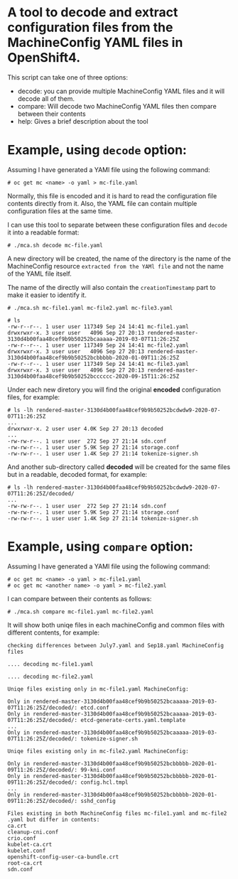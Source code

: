 # A tool to decode and extract configuration files from the MachineConfig YAML files in OpenShift4.

This script can take one of three options:
- decode:
    you can provide multiple MachineConfig YAML files and it will decode all of them.
- compare:
    Will decode two MachineConfig YAML files then compare between their contents
- help:
    Gives a brief description about the tool


# Example, using `decode` option:

Assuming I have generated a YAMl file using the following command:
~~~
# oc get mc <name> -o yaml > mc-file.yaml
~~~        

Normally, this file is encoded and it is hard to read the configuration file contents directly from it. Also, the YAML file can contain multiple configuration files at the same time.

I can use this tool to separate between these configuration files and `decode` it into a readable format:

~~~
# ./mca.sh decode mc-file.yaml
~~~

A new directory will be created, the name of the directory is the name of the MachineConfig resource `extracted from the YAMl file` and not the name of the YAML file itself.

The name of the directly will also contain the `creationTimestamp` part to make it easier to identify it.
~~~
# ./mca.sh mc-file1.yaml mc-file2.yaml mc-file3.yaml

# ls
-rw-r--r--. 1 user user 117349 Sep 24 14:41 mc-file1.yaml
drwxrwxr-x. 3 user user   4096 Sep 27 20:13 rendered-master-3130d4b00faa48cef9b9b50252bcaaaaa-2019-03-07T11:26:25Z
-rw-r--r--. 1 user user 117349 Sep 24 14:41 mc-file2.yaml
drwxrwxr-x. 3 user user   4096 Sep 27 20:13 rendered-master-3130d4b00faa48cef9b9b50252bcbbbbb-2020-01-09T11:26:25Z
-rw-r--r--. 1 user user 117349 Sep 24 14:41 mc-file3.yaml
drwxrwxr-x. 3 user user   4096 Sep 27 20:13 rendered-master-3130d4b00faa48cef9b9b50252bcccccc-2020-09-15T11:26:25Z
~~~

Under each new diretory you will find the original **encoded** configuration files, for example:
~~~
# ls -lh rendered-master-3130d4b00faa48cef9b9b50252bcdwdw9-2020-07-07T11:26:25Z
...
drwxrwxr-x. 2 user user 4.0K Sep 27 20:13 decoded
...
-rw-rw-r--. 1 user user  272 Sep 27 21:14 sdn.conf
-rw-rw-r--. 1 user user 5.9K Sep 27 21:14 storage.conf
-rw-rw-r--. 1 user user 1.4K Sep 27 21:14 tokenize-signer.sh
~~~
And another sub-directory called **decoded** will be created for the same files but in a readable, decoded format, for example:
~~~
# ls -lh rendered-master-3130d4b00faa48cef9b9b50252bcdwdw9-2020-07-07T11:26:25Z/decoded/
...
-rw-rw-r--. 1 user user  272 Sep 27 21:14 sdn.conf
-rw-rw-r--. 1 user user 5.9K Sep 27 21:14 storage.conf
-rw-rw-r--. 1 user user 1.4K Sep 27 21:14 tokenize-signer.sh
~~~

# Example, using `compare` option:

Assuming I have generated a YAMl file using the following command:
~~~
# oc get mc <name> -o yaml > mc-file1.yaml
# oc get mc <another name> -o yaml > mc-file2.yaml
~~~

I can compare between their contents as follows:
~~~
# ./mca.sh compare mc-file1.yaml mc-file2.yaml
~~~

It will show both uniqe files in each machineConfig and common files with different contents, for example:
~~~
checking differences between July7.yaml and Sep18.yaml MachineConfig files

.... decoding mc-file1.yaml

.... decoding mc-file2.yaml

Uniqe files existing only in mc-file1.yaml MachineConfig:

Only in rendered-master-3130d4b00faa48cef9b9b50252bcaaaaa-2019-03-07T11:26:25Z/decoded/: etcd.conf
Only in rendered-master-3130d4b00faa48cef9b9b50252bcaaaaa-2019-03-07T11:26:25Z/decoded/: etcd-generate-certs.yaml.template
...
Only in rendered-master-3130d4b00faa48cef9b9b50252bcaaaaa-2019-03-07T11:26:25Z/decoded/: tokenize-signer.sh

Uniqe files existing only in mc-file2.yaml MachineConfig:

Only in rendered-master-3130d4b00faa48cef9b9b50252bcbbbbb-2020-01-09T11:26:25Z/decoded/: 99-kni.conf
Only in rendered-master-3130d4b00faa48cef9b9b50252bcbbbbb-2020-01-09T11:26:25Z/decoded/: config.hcl.tmpl
...
Only in rendered-master-3130d4b00faa48cef9b9b50252bcbbbbb-2020-01-09T11:26:25Z/decoded/: sshd_config

Files existing in both MachineConfig files mc-file1.yaml and mc-file2 .yaml but differ in contents:
ca.crt
cleanup-cni.conf
crio.conf
kubelet-ca.crt
kubelet.conf
openshift-config-user-ca-bundle.crt
root-ca.crt
sdn.conf
~~~
